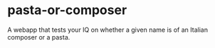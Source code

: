 # pasta-or-composer
A webapp that tests your IQ on whether a given name is of an Italian composer or a pasta.
